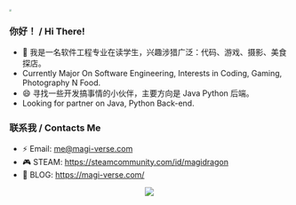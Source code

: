 <!--
**MagiDrag0n/MagiDrag0n** is a ✨ _special_ ✨ repository because its `README.md` (this file) appears on your GitHub profile.

Here are some ideas to get you started:

- 🔭 I’m currently working on ...
- 🌱 I’m currently learning ...
- 👯 I’m looking to collaborate on ...
- 🤔 I’m looking for help with ...
- 💬 Ask me about ...
- 📫 How to reach me: ...
- 😄 Pronouns: ...
- ⚡ Fun fact: ...
-->

<img src="https://cdn.jsdelivr.net/gh/MagiDrag0n/PicBed/img/friendlink.png" style="zoom: 25%;" />

### 你好！  /  Hi There! 
- 🔭 我是一名软件工程专业在读学生，兴趣涉猎广泛：代码、游戏、摄影、美食探店。
- Currently Major On Software Engineering, Interests in Coding, Gaming, Photography N Food.
- 😄 寻找一些开发搞事情的小伙伴，主要方向是 Java Python 后端。
- Looking for partner on Java, Python Back-end.

<!-- <div align="center">
<img src="https://github-readme-streak-stats.herokuapp.com/?user=MagiDrag0n" /> 
<img src="https://github-readme-stats.vercel.app/api/top-langs/?username=MagiDrag0n" /> 
</div>
 -->

### 联系我  /  Contacts Me
- ⚡ Email: me@magi-verse.com
- 🎮 STEAM: https://steamcommunity.com/id/magidragon
- 📝 BLOG: https://magi-verse.com/

<div align="center">
<img src="https://visitor-badge.glitch.me/badge?page_id=MagiDrag0n" />
</div>




